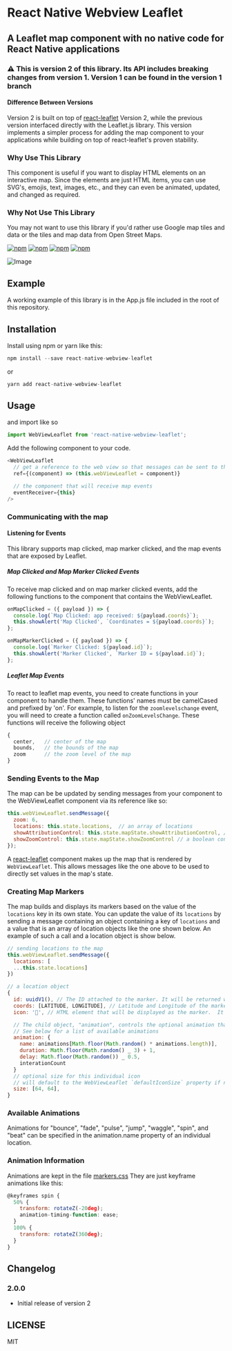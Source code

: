 ﻿# React Native Webview Leaflet

## A Leaflet map component with no native code for React Native applications

### ⚠️ This is version 2 of this library.  Its API includes breaking changes from version 1.  Version 1 can be found in the version 1 branch

#### Difference Between Versions

Version 2 is built on top of [react-leaflet](https://github.com/PaulLeCam/react-leaflet) Version 2, while the previous version interfaced directly with the Leaflet.js library.  This version implements a simpler process for adding the map component to your applications while building on top of react-leaflet's proven stability.

### Why Use This Library

This component is useful if you want to display HTML elements on an interactive map. Since the elements are just HTML items, you can use SVG's, emojis, text, images, etc., and they can even be animated, updated, and changed as required.

### Why Not Use This Library

You may not want to use this library if you'd rather use Google map tiles and data or the tiles and map data from Open Street Maps.

[![npm](https://img.shields.io/npm/v/react-native-webview-leaflet.svg)](https://www.npmjs.com/package/react-native-webview-leaflet)
[![npm](https://img.shields.io/npm/dm/react-native-webview-leaflet.svg)](https://www.npmjs.com/package/react-native-webview-leaflet)
[![npm](https://img.shields.io/npm/dt/react-native-webview-leaflet.svg)](https://www.npmjs.com/package/react-native-webview-leaflet)
[![npm](https://img.shields.io/npm/l/react-native-webview-leaflet.svg)](https://github.com/react-native-component/react-native-webview-leaflet/blob/master/LICENSE)

![Image](https://thumbs.gfycat.com/CraftyKnobbyApe-size_restricted.gif)

## Example

A working example of this library is in the App.js file included in the root of this repository.

## Installation

Install using npm or yarn like this:

```javascript
npm install --save react-native-webview-leaflet
```

or

```javascript
yarn add react-native-webview-leaflet
```

## Usage

and import like so

```javascript
import WebViewLeaflet from 'react-native-webview-leaflet';
```

Add the following component to your code.

```javascript
<WebViewLeaflet
  // get a reference to the web view so that messages can be sent to the map
  ref={(component) => (this.webViewLeaflet = component)}

  // the component that will receive map events
  eventReceiver={this}  
/>
```

### Communicating with the map

#### Listening for Events

This library supports map clicked, map marker clicked, and the map events that are exposed by Leaflet.  

##### Map Clicked and Map Marker Clicked Events

To receive map clicked and on map marker clicked events, add the following functions to the component that contains the WebViewLeaflet.

```javascript
onMapClicked = ({ payload }) => {
  console.log(`Map Clicked: app received: ${payload.coords}`);
  this.showAlert('Map Clicked', `Coordinates = ${payload.coords}`);
};

onMapMarkerClicked = ({ payload }) => {
  console.log(`Marker Clicked: ${payload.id}`);
  this.showAlert('Marker Clicked', `Marker ID = ${payload.id}`);
};
```

##### Leaflet Map Events

To react to leaflet map events, you need to create functions in your component to handle them. These functions' names must be camelCased and prefixed by 'on'.
For example, to listen for the `zoomlevelschange` event, you will need to create a function
called `onZoomLevelsChange`. These functions will receive the following object

```javascript
{
  center,   // center of the map
  bounds,   // the bounds of the map
  zoom      // the zoom level of the map
}
```

### Sending Events to the Map

The map can be be updated by sending messages from your component to the  WebViewLeaflet component via its reference like so:

```javascript
this.webViewLeaflet.sendMessage({
  zoom: 6,
  locations: this.state.locations,  // an array of locations
  showAttributionControl: this.state.mapState.showAttributionControl, // a boolean controlling whether the map displays its attribution control
  showZoomControl: this.state.mapState.showZoomControl // a boolean controlling whether the map displays its zoom control
});
```

A [react-leaflet](https://react-leaflet.js.org/en/) component makes up the map that is rendered by `WebViewLeaflet`.  This allows messages like the one above to be used to directly set values in the map's state.

### Creating Map Markers

The map builds and displays its markers based on the value of the `locations` key in its own state.  You can update the value of its `locations` by sending a message containing an object containing a key of `locations` and a value that is an array of location objects like the one shown below. An example of such a call and a location object is show below.

```javascript
// sending locations to the map
this.webViewLeaflet.sendMessage({
  locations: [
  ...this.state.locations]
})
```

```javascript
// a location object
{
  id: uuidV1(), // The ID attached to the marker. It will be returned when onMarkerClicked is called
  coords: [LATITUDE, LONGITUDE], // Latitude and Longitude of the marker
  icon: '🍇', // HTML element that will be displayed as the marker.  It can also be text or an SVG string.

  // The child object, "animation", controls the optional animation that will be attached to the marker.
  // See below for a list of available animations
  animation: {
    name: animations[Math.floor(Math.random() * animations.length)],
    duration: Math.floor(Math.random() _ 3) + 1,
    delay: Math.floor(Math.random()) _ 0.5,
    interationCount
  }
  // optional size for this individual icon
  // will default to the WebViewLeaflet `defaultIconSize` property if not provided
  size: [64, 64],
}
```

### Available Animations

Animations for "bounce", "fade", "pulse", "jump", "waggle", "spin", and "beat" can be specified in the animation.name property of an individual location.

### Animation Information

Animations are kept in the file [markers.css](https://github.com/reggie3/react-native-webview-leaflet/blob/master/web/markers.css)  They are just keyframe animations like this:

```javascript
@keyframes spin {
  50% {
    transform: rotateZ(-20deg);
    animation-timing-function: ease;
  }
  100% {
    transform: rotateZ(360deg);
  }
}
```

## Changelog

### 2.0.0

* Initial release of version 2

## LICENSE

MIT
